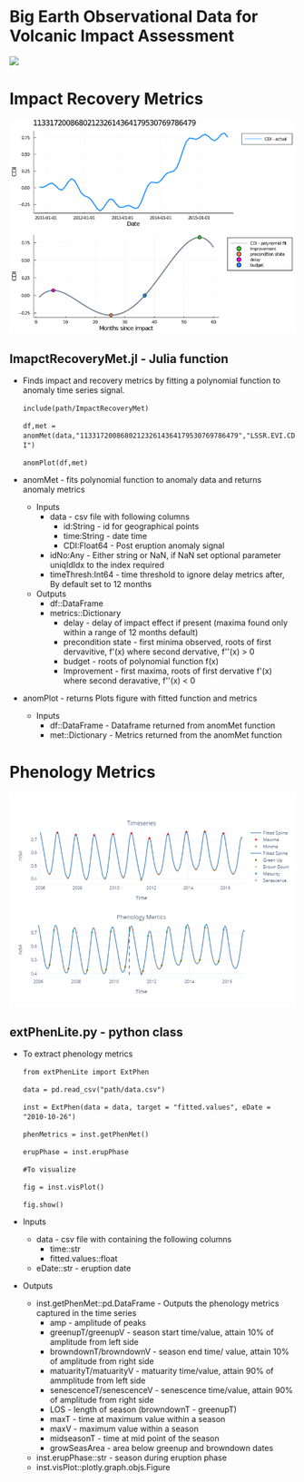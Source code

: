 # Big Earth Observational Data for Volcanic Impact Assessment
![](images/dash-app.gif)

# Impact Recovery Metrics
![](images/ImpactRecoveryMet_Jl.PNG)

## ImapctRecoveryMet.jl - Julia function
* Finds impact and recovery metrics by fitting a polynomial function to anomaly time series signal.

  `include(path/ImpactRecoveryMet)`
  
  `df,met = anomMet(data,"113317200868021232614364179530769786479","LSSR.EVI.CDI")`
  
  `anomPlot(df,met)`
  
* anomMet - fits polynomial function to anomaly data and returns anomaly metrics
  * Inputs
    * data - csv file with following columns
      * id:String - id for geographical points
      * time:String - date time 
      * CDI:Float64 - Post eruption anomaly signal
    * idNo:Any - Either string or NaN, if NaN set optional parameter uniqIdIdx to the index required
    * timeThresh:Int64 - time threshold to ignore delay metrics after, By default set to 12 months
  * Outputs
    * df::DataFrame
    * metrics::Dictionary
      * delay - delay of impact effect if present (maxima found only within a range of 12 months default)
      * precondition state - first minima observed, roots of first dervavitive, f'(x) where second dervative, f''(x) > 0  
      * budget - roots of polynomial function f(x)
      * Improvement - first maxima, roots of first dervative f'(x) where second deravative, f''(x) < 0
    
* anomPlot - returns Plots figure with fitted function and metrics
  * Inputs
    * df::DataFrame - Dataframe returned from anomMet function
    * met::Dictionary - Metrics returned from the anomMet function
  

# Phenology Metrics

![](images/Phenology_Metrics.png)

## extPhenLite.py - python class
* To extract phenology metrics

  `from extPhenLite import ExtPhen`
  
  `data = pd.read_csv("path/data.csv")`
  
  `inst = ExtPhen(data = data, target = "fitted.values", eDate = "2010-10-26")`
  
  `phenMetrics = inst.getPhenMet()`
  
  `erupPhase = inst.erupPhase`
  
  `#To visualize`
  
  `fig = inst.visPlot()`
  
  `fig.show()`

* Inputs
  * data - csv file with containing the following columns
    * time::str
    * fitted.values::float
  * eDate::str - eruption date 
* Outputs
  * inst.getPhenMet::pd.DataFrame - Outputs the phenology metrics captured in the time series
    * amp - amplitude of peaks
    * greenupT/greenupV - season start time/value, attain 10% of amplitude from left side
    * browndownT/browndownV - season end time/ value, attain 10% of amplitude from right side
    * matuarityT/matuarityV - matuarity time/value, attain 90% of ammplitude from left side
    * senescenceT/senescenceV - senescence time/value, attain 90% of amplitude from right side
    * LOS - length of season (browndownT - greenupT)
    * maxT - time at maximum value within a season
    * maxV - maximum value within a season
    * midseasonT - time at mid point of the season
    * growSeasArea - area below greenup and browndown dates
  * inst.erupPhase::str - season during eruption phase 
  * inst.visPlot::plotly.graph.objs.Figure
